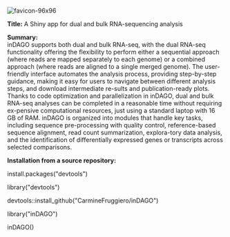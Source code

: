 
![favicon-96x96](https://github.com/user-attachments/assets/fc2d0630-13d8-4cf7-b1bc-a7ee191d270e)


**Title:** A Shiny app for dual and bulk RNA-sequencing analysis

**Summary:**  
inDAGO supports both dual and bulk RNA-seq, with the dual
RNA-seq functionality offering the flexibility to perform either a
sequential approach (where reads are mapped separately to each genome)
or a combined approach (where reads are aligned to a single merged
genome). The user-friendly interface automates the analysis process,
providing step-by-step guidance, making it easy for users to navigate
between different analysis steps, and download intermediate re-sults
and publication-ready plots. Thanks to code optimization and
parallelization in inDAGO, dual and bulk RNA-seq analyses can be
completed in a reasonable time without requiring ex-pensive
computational resources, just using a standard laptop with 16 GB of
RAM. inDAGO is organized into modules that handle key tasks, including
sequence pre-processing with quality control, reference-based sequence
alignment, read count summarization, explora-tory data analysis, and
the identification of differentially expressed genes or transcripts
across selected comparisons.

**Installation from a source repository:**

install.packages("devtools")

library("devtools")

devtools::install_github("CarmineFruggiero/inDAGO")

library("inDAGO")

inDAGO()

